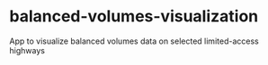 # balanced-volumes-visualization
App to visualize balanced volumes data on selected limited-access highways
